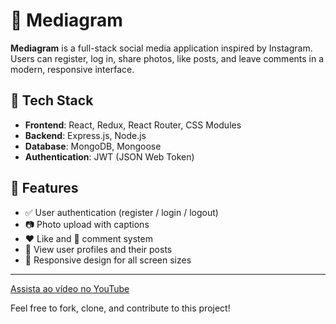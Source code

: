 # 📸 Mediagram

**Mediagram** is a full-stack social media application inspired by Instagram. Users can register, log in, share photos, like posts, and leave comments in a modern, responsive interface.

## 🔧 Tech Stack

- **Frontend**: React, Redux, React Router, CSS Modules
- **Backend**: Express.js, Node.js
- **Database**: MongoDB, Mongoose
- **Authentication**: JWT (JSON Web Token)

## 🚀 Features

- ✅ User authentication (register / login / logout)
- 📷 Photo upload with captions
- ❤️ Like and 💬 comment system
- 👤 View user profiles and their posts
- 📱 Responsive design for all screen sizes

---

[Assista ao vídeo no YouTube](https://youtu.be/PSCg71xIzC0)

Feel free to fork, clone, and contribute to this project!
